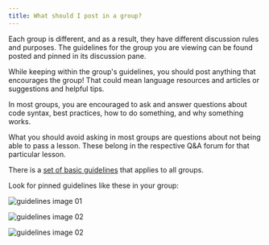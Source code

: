 ```yaml
---
title: What should I post in a group?
---
```


Each group is different, and as a result, they have different discussion rules and purposes. The guidelines for the group you are viewing can be found posted and pinned in its discussion pane.

While keeping within the group's guidelines, you should post anything that encourages the group! That could mean language resources and articles or suggestions and helpful tips. 

In most groups, you are encouraged to ask and answer questions about code syntax, best practices, how to do something, and why something works.

What you should avoid asking in most groups are questions about not being able to pass a lesson. These belong in the respective Q&A forum for that particular lesson.

There is a [set of basic guidelines](http://www.codecademy.com/docs/forum_guidelines) that applies to all groups.

Look for pinned guidelines like these in your group:

![guidelines image 01](https://raw.github.com/AlbionsRefuge/help.codecademy.com/what_should_i_post_in_groups/proposed/_assets/_img/what-should-i-post-in-groups-01.png)

![guidelines image 02](https://raw.github.com/AlbionsRefuge/help.codecademy.com/what_should_i_post_in_groups/proposed/_assets/_img/what-should-i-post-in-groups-02.png)

![guidelines image 02](https://raw.github.com/AlbionsRefuge/help.codecademy.com/what_should_i_post_in_groups/proposed/_assets/_img/what-should-i-post-in-groups-03.png)

